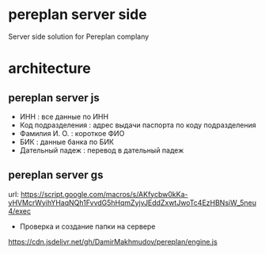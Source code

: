 # pereplan server side
Server side solution for Pereplan complany

# architecture

## pereplan server js
- ИНН : все данные по ИНН
- Код подразделения : адрес выдачи паспорта по коду подразделения
- Фамилия И. О. : короткое ФИО
- БИК : данные банка по БИК
- Дательный падеж : перевод в дательный падеж

## pereplan server gs
url: https://script.google.com/macros/s/AKfycbw0kKa-yHVMcrWyihYHaqNQh1FvvdG5hHqmZyjvJEddZxwtJwoTc4EzHBNsiW_5neu4/exec
- Проверка и создание папки на сервере

https://cdn.jsdelivr.net/gh/DamirMakhmudov/pereplan/engine.js